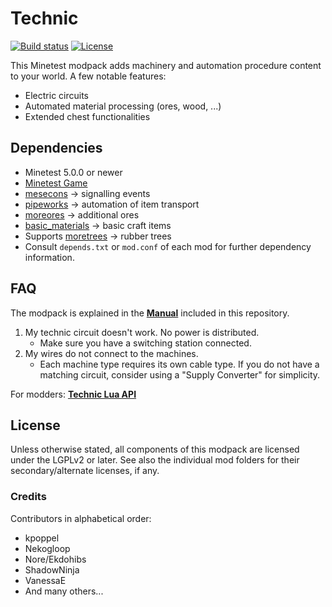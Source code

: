 # Technic

[![Build status](https://github.com/minetest-mods/technic/workflows/Check%20&%20Release/badge.svg)](https://github.com/minetest-mods/technic/actions)
[![License](https://img.shields.io/badge/license-LGPLv2.0%2B-purple.svg)](https://www.gnu.org/licenses/old-licenses/lgpl-2.0.en.html)

This Minetest modpack adds machinery and automation procedure content to your
world. A few notable features:

  * Electric circuits
  * Automated material processing (ores, wood, ...)
  * Extended chest functionalities

## Dependencies

  * Minetest 5.0.0 or newer
  * [Minetest Game](https://github.com/minetest/minetest_game/)
  * [mesecons](https://github.com/minetest-mods/mesecons) -> signalling events
  * [pipeworks](https://gitlab.com/VanessaE/pipeworks/) -> automation of item transport
  * [moreores](https://github.com/minetest-mods/moreores/) -> additional ores
  * [basic_materials](https://gitlab.com/VanessaE/basic_materials) -> basic craft items
  * Supports [moretrees](https://gitlab.com/VanessaE/moretrees) -> rubber trees
  * Consult `depends.txt` or `mod.conf` of each mod for further dependency information.


## FAQ

The modpack is explained in the **[Manual](manual.md)** included in this repository.

1. My technic circuit doesn't work. No power is distributed.
    * Make sure you have a switching station connected.
2. My wires do not connect to the machines.
    * Each machine type requires its own cable type. If you do not have a
      matching circuit, consider using a "Supply Converter" for simplicity.

For modders: **[Technic Lua API](technic/doc/api.md)**


## License

Unless otherwise stated, all components of this modpack are licensed under the
LGPLv2 or later. See also the individual mod folders for their
secondary/alternate licenses, if any.


### Credits

Contributors in alphabetical order:

  * kpoppel
  * Nekogloop
  * Nore/Ekdohibs
  * ShadowNinja
  * VanessaE
  * And many others...
